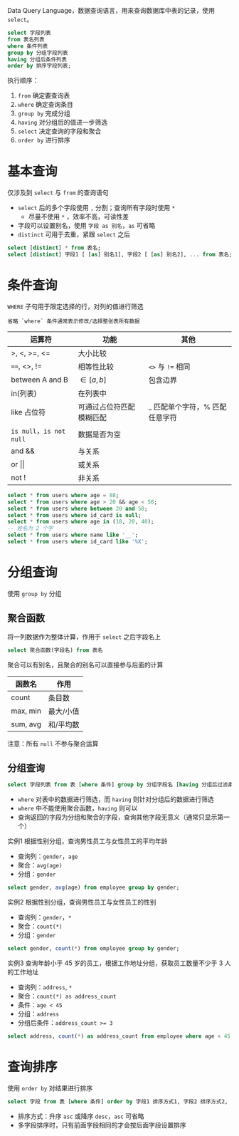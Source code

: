 Data Query Language，数据查询语言，用来查询数据库中表的记录，使用 `select`。

```sql
select 字段列表 
from 表名列表
where 条件列表 
group by 分组字段列表 
having 分组后条件列表 
order by 排序字段列表;
```

执行顺序：

1. `from` 确定要查询表
2. `where` 确定查询条目
3. `group by` 完成分组
4. `having` 对分组后的值进一步筛选
5. `select` 决定查询的字段和聚合 
6. `order by` 进行排序

# 基本查询

仅涉及到 `select` 与 `from` 的查询语句

- `select` 后的多个字段使用 `,` 分割；查询所有字段时使用 `*`
	- 尽量不使用 `*` ，效率不高，可读性差
- 字段可以设置别名，使用 `字段 as 别名`，`as` 可省略
- `distinct` 可用于去重，紧跟 `select` 之后

```sql
select [distinct] * from 表名;
select [distinct] 字段1 [ [as] 别名1], 字段2 [ [as] 别名2], ... from 表名;
```

# 条件查询

`WHERE` 子句用于限定选择的行，对列的值进行筛选

```ad-warning
省略 `where` 条件通常表示修改/选择整张表所有数据
```

| 运算符                   | 功能                     | 其他                           |
| ------------------------ | ------------------------ | ------------------------------ |
| >, <, >=, <=             | 大小比较                 |                                |
| `==`, <>, !=             | 相等性比较               | `<>` 与 `!=` 相同              |
| between A and B          | $\in [a,b]$              | 包含边界                       |
| in(列表)                 | 在列表中                 |                                |
| like 占位符              | 可通过占位符匹配模糊匹配 | _ 匹配单个字符，% 匹配任意字符 |
| `is null`，`is not null` | 数据是否为空             |                                |
| and &&                   | 与关系                   |                                |
| or \|\|                  | 或关系                   |                                |
| not !                    | 非关系                   |                                |

```sql
select * from users where age = 88;
select * from users where age > 20 && age < 50;
select * from users where between 20 and 50;
select * from users where id_card is null;
select * from users where age in (18, 20, 40);
-- 姓名为 2 个字
select * from users where name like '__';
select * from users where id_card like '%X';
```

# 分组查询

使用 `group by` 分组

## 聚合函数

将一列数据作为整体计算，作用于 `select` 之后字段名上

```sql
select 聚合函数(字段名) from 表名
```

聚合可以有别名，且聚合的别名可以直接参与后面的计算

| 函数名   | 作用      |
| -------- | --------- |
| count    | 条目数    |
| max, min | 最大/小值 |
| sum, avg | 和/平均数 | 

注意：所有 `null` 不参与聚合运算

## 分组查询

```sql
select 字段列表 from 表 [where 条件] group by 分组字段名 [having 分组后过滤条件];
```

- `where` 对表中的数据进行筛选，而 `having` 则针对分组后的数据进行筛选
- `where` 中不能使用聚合函数，`having` 则可以
- 查询返回的字段为分组和聚合的字段，查询其他字段无意义（通常只显示第一个）

实例1 根据性别分组，查询男性员工与女性员工的平均年龄
- 查询列：`gender`，`age`
- 聚合：`avg(age)`
- 分组：`gender`

```sql
select gender, avg(age) from employee group by gender;
```

实例2 根据性别分组，查询男性员工与女性员工的性别
- 查询列：`gender`，`*`
- 聚合：`count(*)`
- 分组：`gender`

```sql
select gender, count(*) from employee group by gender;
```

实例3 查询年龄小于 45 岁的员工，根据工作地址分组，获取员工数量不少于 3 人的工作地址
- 查询列：`address`, `*`
- 聚合：`count(*) as address_count`
- 条件：`age < 45`
- 分组：`address`
- 分组后条件：`address_count >= 3`

```sql
select address, count(*) as address_count from employee where age < 45 group by address having address_count >= 3;
```

# 查询排序

使用 `order by` 对结果进行排序

```sql
select 字段 from 表 [where 条件] order by 字段1 排序方式1, 字段2 排序方式2, ...;
```

- 排序方式：升序 `asc` 或降序 `desc`，`asc` 可省略
- 多字段排序时，只有前面字段相同的才会按后面字段设置排序
